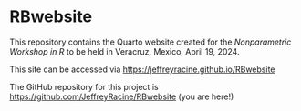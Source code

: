 # RBwebsite

This repository contains the Quarto website created for the *Nonparametric Workshop in R* to be held in Veracruz, Mexico, April 19, 2024.

This site can be accessed via <https://jeffreyracine.github.io/RBwebsite>

The GitHub repository for this project is <https://github.com/JeffreyRacine/RBwebsite> (you are here!)
